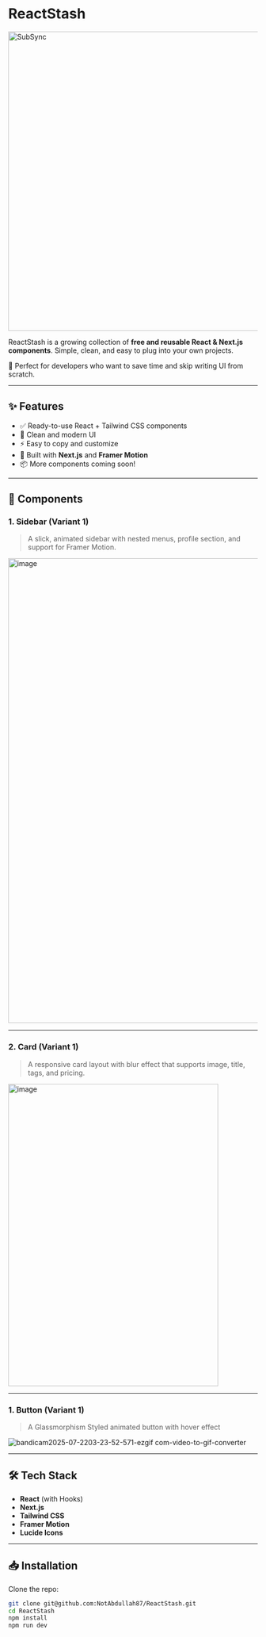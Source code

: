 # ReactStash
<img width="1087" height="604" alt="SubSync" src="https://github.com/user-attachments/assets/f2f1b6f1-a92c-4005-843e-061417fd6e1b" />

ReactStash is a growing collection of **free and reusable React & Next.js components**. Simple, clean, and easy to plug into your own projects.

🎯 Perfect for developers who want to save time and skip writing UI from scratch.

---

## ✨ Features

- ✅ Ready-to-use React + Tailwind CSS components
- 🎨 Clean and modern UI
- ⚡ Easy to copy and customize
- 🚀 Built with **Next.js** and **Framer Motion**
- 📦 More components coming soon!

---

## 📁 Components

### 1. Sidebar (Variant 1)
> A slick, animated sidebar with nested menus, profile section, and support for Framer Motion.

<img width="1918" height="938" alt="image" src="https://github.com/user-attachments/assets/1dbc7e58-d38d-4cb7-8da7-9afa9d6d63c1" />


---

### 2. Card (Variant 1)
> A responsive card layout with blur effect that supports image, title, tags, and pricing.

<img width="424" height="610" alt="image" src="https://github.com/user-attachments/assets/3723cbc7-11df-4055-8aa1-7096c394fb9d" />


---

### 1. Button (Variant 1)
> A Glassmorphism Styled animated button with hover effect 

![bandicam2025-07-2203-23-52-571-ezgif com-video-to-gif-converter](https://github.com/user-attachments/assets/8dfc7e21-db6f-486d-b4cb-72b2b791c74e)


---
## 🛠️ Tech Stack

- **React** (with Hooks)
- **Next.js**
- **Tailwind CSS**
- **Framer Motion**
- **Lucide Icons**


---

## 📥 Installation

Clone the repo:

```bash
git clone git@github.com:NotAbdullah87/ReactStash.git
cd ReactStash
npm install
npm run dev
